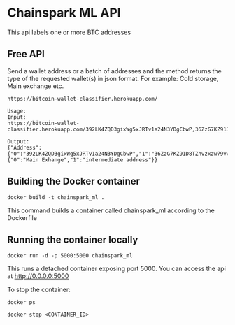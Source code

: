 # Chainspark ML API

This api labels one or more BTC addresses

## Free API
Send a wallet address or a batch of addresses and the method returns the type of the requested wallet(s) in json format. For example: Cold storage, Main exchange etc.
```
https://bitcoin-wallet-classifier.herokuapp.com/

Usage:
Input:
https://bitcoin-wallet-classifier.herokuapp.com/392LK4ZQD3gixWg5xJRTv1a24N3YDgCbwP,36ZzG7KZ91D8TZhvzxzw79vv8evzP85Fob

Output:
{"Address":{"0":"392LK4ZQD3gixWg5xJRTv1a24N3YDgCbwP","1":"36ZzG7KZ91D8TZhvzxzw79vv8evzP85Fob"},"Label":{"0":"Main Exhange","1":"intermediate address"}}
```

## Building the Docker container 

```
docker build -t chainspark_ml .
```

This command builds a container called chainspark_ml according to the Dockerfile

## Running the container locally

```
docker run -d -p 5000:5000 chainspark_ml
```

This runs a detached container exposing port 5000. You can access the api at http://0.0.0.0:5000

To stop the container:

```
docker ps
```

```
docker stop <CONTAINER_ID>
```


